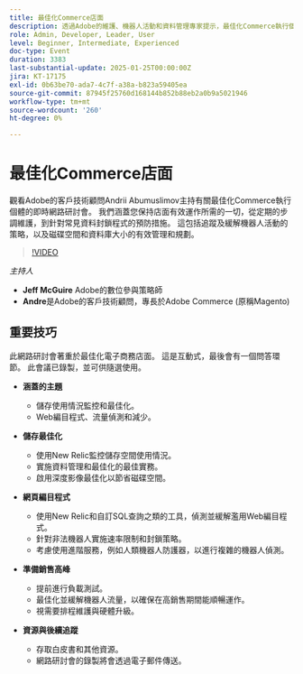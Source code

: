 ```yaml
---
title: 最佳化Commerce店面
description: 透過Adobe的維護、機器人活動和資料管理專家提示，最佳化Commerce執行個體
role: Admin, Developer, Leader, User
level: Beginner, Intermediate, Experienced
doc-type: Event
duration: 3383
last-substantial-update: 2025-01-25T00:00:00Z
jira: KT-17175
exl-id: 0b63be70-ada7-4c7f-a38a-b823a59405ea
source-git-commit: 87945f25760d168144b852b88eb2a0b9a5021946
workflow-type: tm+mt
source-wordcount: '260'
ht-degree: 0%

---
```


# 最佳化Commerce店面

觀看Adobe的客戶技術顧問Andrii Abumuslimov主持有關最佳化Commerce執行個體的即時網路研討會。 我們涵蓋您保持店面有效運作所需的一切，從定期的步調維護，到針對常見資料封鎖程式的預防措施。 這包括追蹤及緩解機器人活動的策略，以及磁碟空間和資料庫大小的有效管理和規劃。

>[!VIDEO](https://video.tv.adobe.com/v/3443031/?learn=on&enablevpops)

*主持人*

* **Jeff McGuire** Adobe的數位參與策略師
* **Andre**&#x200B;是Adobe的客戶技術顧問，專長於Adobe Commerce (原稱Magento)

## 重要技巧

此網路研討會著重於最佳化電子商務店面。
這是互動式，最後會有一個問答環節。
此會議已錄製，並可供隨選使用。

* **涵蓋的主題**

   * 儲存使用情況監控和最佳化。
   * Web編目程式、流量偵測和減少。

* **儲存最佳化**

   * 使用New Relic監控儲存空間使用情況。
   * 實施資料管理和最佳化的最佳實務。
   * 啟用深度影像最佳化以節省磁碟空間。

* **網頁編目程式**

   * 使用New Relic和自訂SQL查詢之類的工具，偵測並緩解濫用Web編目程式。
   * 針對非法機器人實施速率限制和封鎖策略。
   * 考慮使用進階服務，例如人類機器人防護器，以進行複雜的機器人偵測。

* **準備銷售高峰**

   * 提前進行負載測試。
   * 最佳化並緩解機器人流量，以確保在高銷售期間能順暢運作。
   * 視需要排程維護與硬體升級。

* **資源與後續追蹤**

   * 存取白皮書和其他資源。
   * 網路研討會的錄製將會透過電子郵件傳送。
